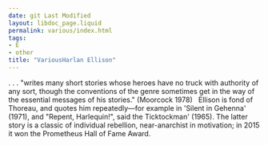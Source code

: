 ```yaml
---
date: git Last Modified
layout: libdoc_page.liquid
permalink: various/index.html
tags:
- E
- other
title: "VariousHarlan Ellison"
---
```


. . . "writes many short stories whose heroes have no  truck with authority of any sort, though the conventions of the genre sometimes  get in the way of the essential messages of his stories." (Moorcock 1978)
 
Ellison is fond of Thoreau, and quotes him  repeatedly—for example in 'Silent in Gehenna' (1971), and "Repent, Harlequin!",  said the Ticktockman' (1965). The latter story is a classic of individual  rebellion, near-anarchist in motivation; in 2015 it won the Prometheus Hall of  Fame Award.